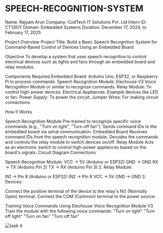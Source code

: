 # SPEECH-RECOGNITION-SYSTEM

Name: Rajyam Arun Company: CodTech IT Solutions Pvt. Ltd Intern ID: CT12EIY Domain: Embedded Systems Duration: December 17, 2024, to February 17, 2025

Project Overview Project Title: Build a Basic Speech Recognition System for Command-Based Control of Devices Using an Embedded Board

Objective To develop a system that uses speech recognition to control electrical devices such as lights and fans through an embedded board and relay modules.

Components Required Embedded Board: Arduino Uno, ESP32, or Raspberry Pi to process commands. Speech Recognition Module: Elechouse V3 Voice Recognition Module or similar to recognize commands. Relay Module: To control high-power devices. Electrical Appliances: Example devices like LED or fan. Power Supply: To power the circuit. Jumper Wires: For making circuit connections.

How It Works

Speech Recognition Module Pre-trained to recognize specific voice commands (e.g., "Turn on light", "Turn off fan"). Sends command IDs to the embedded board via serial communication.
Embedded Board Receives command IDs from the speech recognition module. Decodes the commands and controls the relay module to switch devices on/off.
Relay Module Acts as an electronic switch to control high-power appliances based on the board's signals.
Circuit Diagram Connections

Speech Recognition Module:
VCC → 5V (Arduino or ESP32) GND → GND RX → TX (Arduino Pin 2) TX → RX (Arduino Pin 3) 2. Relay Module:

IN1 → Pin 8 (Arduino or ESP32) IN2 → Pin 9 VCC → 5V GND → GND 3. Devices:

Connect the positive terminal of the device to the relay's NO (Normally Open) terminal. Connect the COM (Common) terminal to the power source.

Training Voice Commands Using Elechouse Voice Recognition Module V3 Train the module with the following voice commands: "Turn on light" "Turn off light" "Turn on fan" "Turn off fan"

![task 4](https://github.com/user-attachments/assets/6a95b9d1-ac39-45de-82a0-1a8c572a1919)
